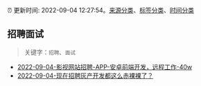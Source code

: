 :alarm_clock: 更新时间: 2022-09-04 12:27:54。[来源分类](../README.md)、[标签分类](../TAGS.md)、[时间分类](../TIMELINE.md)

## 招聘面试


> 关键字：`招聘`、`面试`



- [2022-09-04-影视网站招聘-APP-安卓前端开发，远程工作-40w](https://www.v2ex.com/t/877623) 
- [2022-09-04-现在招聘灰产开发都这么赤裸裸了？](https://www.v2ex.com/t/877622) 